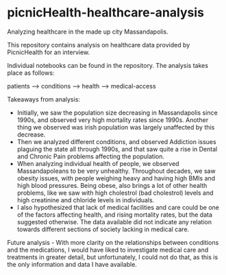 # picnicHealth-healthcare-analysis

Analyzing healthcare in the made up city Massandapolis. 

This repository contains analysis on healthcare data provided by PicnicHealth for an interview.

Individual notebooks can be found in the repository. The analysis takes place as follows:

patients --> conditions --> health --> medical-access

Takeaways from analysis:

- Initially, we saw the population size decreasing in Massandapolis since 1990s, and observed very high mortality rates since 1990s. Another thing we observed was irish population was largely unaffected by this decrease.
- Then we analyzed different conditions, and observed Addiction issues plaguing the state all through 1990s, and that saw quite a rise in Dental and Chronic Pain problems affecting the population.
- When analyzing individual health of people, we observed Massandapoleans to be very unhealthy. Throughout decades, we saw obesity issues, with people weighing heavy and having high BMIs and high blood pressures. Being obese, also brings a lot of other health problems, like we saw with high cholestrol (bad cholestrol) levels and high creatinine and chloride levels in individuals.
- I also hypothesized that lack of medical facilities and care could be one of the factors affecting health, and rising mortality rates, but the data suggested otherwise. The data available did not indicate any relation towards different sections of society lacking in medical care.

Future analysis - With more clarity on the relationships between conditions and the medications, I would have liked to investigate medical care and treatments in greater detail, but unfortunately, I could not do that, as this is the only information and data I have available.
